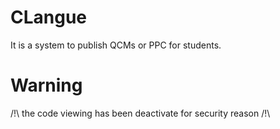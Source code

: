 CLangue
=======

It is a system to publish QCMs or PPC for students.

Warning
=======

/!\ the code viewing has been deactivate for security reason /!\
